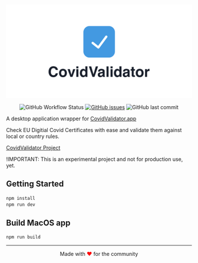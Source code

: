 <img src="./assets/covid-validator-preview.png" alt="Logo Covid Validator" />

<div align="center">

![GitHub Workflow Status](https://img.shields.io/github/workflow/status/timokoenig/covid-validator-app/Build%20and%20run%20unit%20tests) [![GitHub issues](https://img.shields.io/github/issues/timokoenig/covid-validator-app)](https://github.com/timokoenig/covid-validator/issues) ![GitHub last commit](https://img.shields.io/github/last-commit/timokoenig/covid-validator-app)

</div>

A desktop application wrapper for [CovidValidator.app](https://covidvalidator.app)

Check EU Digitial Covid Certificates with ease and validate them against local or country rules.

[CovidValidator Project](https://github.com/timokoenig/covid-validator)

!IMPORTANT: This is an experimental project and not for production use, yet.

## Getting Started

```sh
npm install
npm run dev
```

## Build MacOS app

```sh
npm run build
```

---

<p align="center">Made with <span style="color: red">♥</span> for the community</p>